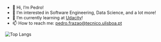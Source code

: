 - 👋 Hi, I’m Pedro!
- 👀 I’m interested in Software Engineering, Data Science, and a lot more!
- 🌱 I’m currently learning at [Udacity](https://www.udacity.com/)!
- 📫 How to reach me: pedro.frazao@tecnico.ulisboa.pt


![Top Langs](https://github-readme-stats.vercel.app/api/top-langs/?username=pfrazao&layout=compact)



<!---
pfrazao/pfrazao is a ✨ special ✨ repository because its `README.md` (this file) appears on your GitHub profile.
You can click the Preview link to take a look at your changes.
--->
